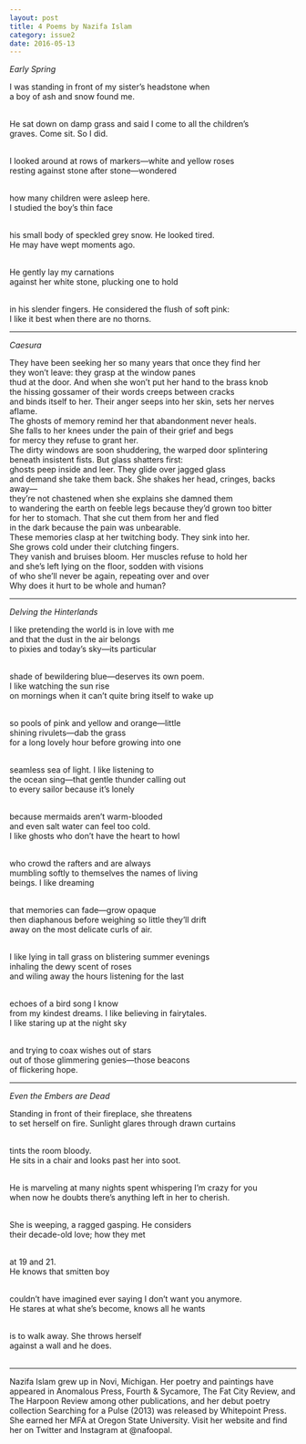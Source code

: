 ```yaml
---
layout: post
title: 4 Poems by Nazifa Islam
category: issue2
date: 2016-05-13
---
```


*Early Spring*


I was standing in front of my sister’s headstone when<br>
a boy of ash and snow found me.<br><br>

He sat down on damp grass and said I come to all the children’s<br>
graves. Come sit. So I did.<br><br>

I looked around at rows of markers—white and yellow roses<br>
resting against stone after stone—wondered<br><br>

how many children were asleep here.<br>
I studied the boy’s thin face<br><br>

his small body of speckled grey snow. He looked tired.<br>
He may have wept moments ago.<br><br>

He gently lay my carnations<br>
against her white stone, plucking one to hold<br><br>

in his slender fingers. He considered the flush of soft pink:<br>
I like it best when there are no thorns.

___

*Caesura*


They have been seeking her so many years that once they find her<br>
they won’t leave: they grasp at the window panes<br>
thud at the door. And when she won’t put her hand to the brass knob<br>
the hissing gossamer of their words creeps between cracks<br>
and binds itself to her. Their anger seeps into her skin, sets her nerves aflame.<br>
The ghosts of memory remind her that abandonment never heals.<br>
She falls to her knees under the pain of their grief and begs<br>
for mercy they refuse to grant her.<br>
The dirty windows are soon shuddering, the warped door splintering<br>
beneath insistent fists. But glass shatters first:<br>
ghosts peep inside and leer. They glide over jagged glass<br>
and demand she take them back. She shakes her head, cringes, backs away—<br>
they’re not chastened when she explains she damned them<br>
to wandering the earth on feeble legs because they’d grown too bitter<br>
for her to stomach. That she cut them from her and fled<br>
in the dark because the pain was unbearable.<br>
These memories clasp at her twitching body. They sink into her.<br>
She grows cold under their clutching fingers.<br>
They vanish and bruises bloom. Her muscles refuse to hold her<br>
and she’s left lying on the floor, sodden with visions<br>
of who she’ll never be again, repeating over and over<br>
Why does it hurt to be whole and human?<br>

___

*Delving the Hinterlands*


I like pretending the world is in love with me<br>
and that the dust in the air belongs<br>
to pixies and today’s sky—its particular<br><br>

shade of bewildering blue—deserves its own poem.<br>
I like watching the sun rise<br>
on mornings when it can’t quite bring itself to wake up<br><br>

so pools of pink and yellow and orange—little<br>
shining rivulets—dab the grass<br>
for a long lovely hour before growing into one<br><br>

seamless sea of light. I like listening to<br>
the ocean sing—that gentle thunder calling out<br>
to every sailor because it’s lonely<br><br>

because mermaids aren’t warm-blooded<br>
and even salt water can feel too cold.<br>
I like ghosts who don’t have the heart to howl<br><br>

who crowd the rafters and are always<br>
mumbling softly to themselves the names of living<br>
beings. I like dreaming<br><br>

that memories can fade—grow opaque<br>
then diaphanous before weighing so little they’ll drift<br>
away on the most delicate curls of air.<br><br>

I like lying in tall grass on blistering summer evenings<br>
inhaling the dewy scent of roses<br>
and wiling away the hours listening for the last<br><br>

echoes of a bird song I know<br>
from my kindest dreams. I like believing in fairytales.<br>
I like staring up at the night sky<br><br>

and trying to coax wishes out of stars<br>
out of those glimmering genies—those beacons<br>
of flickering hope.

___

*Even the Embers are Dead*


Standing in front of their fireplace, she threatens<br>
to set herself on fire. Sunlight glares through drawn curtains<br><br>

tints the room bloody.<br>
He sits in a chair and looks past her into soot.<br><br>

He is marveling at many nights spent whispering I’m crazy for you<br>
when now he doubts there’s anything left in her to cherish.<br><br>

She is weeping, a ragged gasping. He considers<br>
their decade-old love; how they met<br><br>

at 19 and 21.<br>
He knows that smitten boy<br><br>

couldn’t have imagined ever saying I don’t want you anymore.<br>
He stares at what she’s become, knows all he wants<br><br>

is to walk away. She throws herself<br>
against a wall and he does.<br><br>

___

Nazifa Islam grew up in Novi, Michigan.  Her poetry and paintings have appeared in Anomalous Press, Fourth & Sycamore, The Fat City Review, and The Harpoon Review among other publications, and her debut poetry collection Searching for a Pulse (2013) was released by Whitepoint Press.  She earned her MFA at Oregon State University. Visit her website and find her on Twitter and Instagram at @nafoopal.